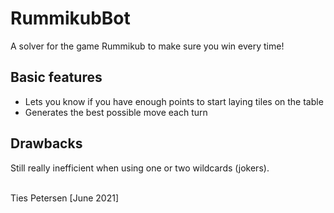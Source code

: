# RummikubBot
A solver for the game Rummikub to make sure you win every time!

## Basic features
- Lets you know if you have enough points to start laying tiles on the table
- Generates the best possible move each turn

## Drawbacks
Still really inefficient when using one or two wildcards (jokers).

<br>
Ties Petersen [June 2021]
